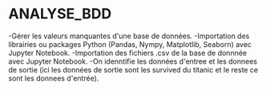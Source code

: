 # ANALYSE_BDD
-Gérer les valeurs manquantes d'une  base de données.
-Importation des librairies ou packages Python (Pandas, Nympy, Matplotlib, Seaborn) avec Jupyter Notebook. 
-Importation des fichiers .csv de la base de donnnée avec Jupyter Notebook.
-On idenntifie les données d'entree et les donnees de sortie (ici les données de sortie sont les survived du titanic et le reste ce sont les donnees d'entrée).
